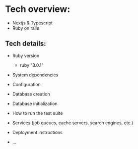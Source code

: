 # Tech overview:

- Nextjs & Typescript
- Ruby on rails

## Tech details:

- Ruby version

  - ruby "3.0.1"

- System dependencies

- Configuration

- Database creation

- Database initialization

- How to run the test suite

- Services (job queues, cache servers, search engines, etc.)

- Deployment instructions

- ...
